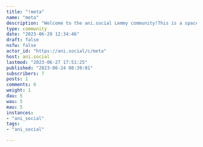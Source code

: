 ```yaml
---
title: "!meta" 
name: "meta"
description: "Welcome to the ani.social Lemmy community!This is a spacefor meta discussions about our instance and ways to improve our community. Share your ideas, feedback, and suggestions with us here."
type: community
date: "2023-06-29 12:34:46"
draft: false
nsfw: false
actor_id: "https://ani.social/c/meta"
host: ani.social
lastmod: "2023-06-27 17:51:25"
published: "2023-06-24 08:39:01"
subscribers: 7
posts: 1
comments: 6
weight: 1
dau: 5
wau: 5
mau: 5
instances:
- "ani_social"
tags: 
- "ani_social"

---
```

